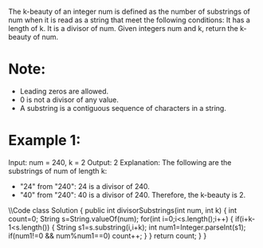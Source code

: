 The k-beauty of an integer num is defined as the number of substrings of num when it is read as a string that meet the following conditions:
It has a length of k.
It is a divisor of num.
Given integers num and k, return the k-beauty of num.

# Note:
- Leading zeros are allowed.
- 0 is not a divisor of any value.
- A substring is a contiguous sequence of characters in a string.

 
# Example 1:

Input: num = 240, k = 2
Output: 2
Explanation: The following are the substrings of num of length k:
- "24" from "240": 24 is a divisor of 240.
- "40" from "240": 40 is a divisor of 240.
Therefore, the k-beauty is 2.


\\\Code
  class Solution {
    public int divisorSubstrings(int num, int k) {
        int count=0;
        String s=String.valueOf(num);
        for(int i=0;i<s.length();i++)
        {
            if(i+k-1<s.length())
            {
                String s1=s.substring(i,i+k);
                int num1=Integer.parseInt(s1);
                if(num1!=0 && num%num1==0)
                    count++;
            }
        }
        return count;
    }
}
